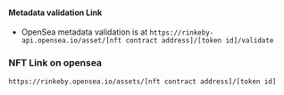 #### Metadata validation Link
- OpenSea metadata validation is at `https://rinkeby-api.opensea.io/asset/[nft contract address]/[token id]/validate`

### NFT Link on opensea
`https://rinkeby.opensea.io/assets/[nft contract address]/[token id]`

